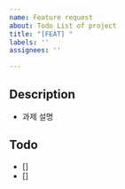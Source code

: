 ```yaml
---
name: Feature request
about: Todo List of project
title: "[FEAT] "
labels: ''
assignees: ''

---
```


## Description
- 과제 설명

## Todo
- []
- []
